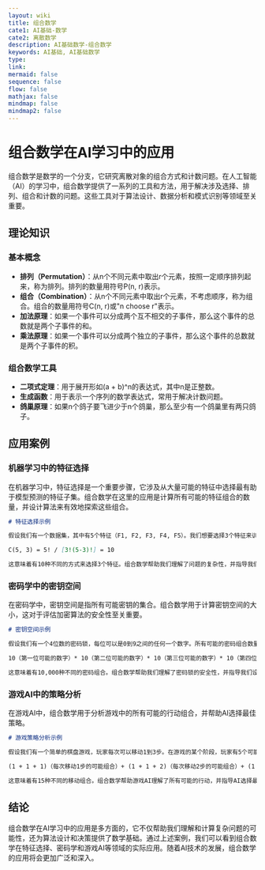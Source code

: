 ```yaml
---
layout: wiki
title: 组合数学
cate1: AI基础-数学
cate2: 离散数学
description: AI基础数学-组合数学
keywords: AI基础, AI基础数学
type:
link:
mermaid: false
sequence: false
flow: false
mathjax: false
mindmap: false
mindmap2: false
---
```


# 组合数学在AI学习中的应用

组合数学是数学的一个分支，它研究离散对象的组合方式和计数问题。在人工智能（AI）的学习中，组合数学提供了一系列的工具和方法，用于解决涉及选择、排列、组合和计数的问题。这些工具对于算法设计、数据分析和模式识别等领域至关重要。

## 理论知识

### 基本概念

- **排列（Permutation）**：从n个不同元素中取出r个元素，按照一定顺序排列起来，称为排列。排列的数量用符号P(n, r)表示。
- **组合（Combination）**：从n个不同元素中取出r个元素，不考虑顺序，称为组合。组合的数量用符号C(n, r)或"n choose r"表示。
- **加法原理**：如果一个事件可以分成两个互不相交的子事件，那么这个事件的总数就是两个子事件的和。
- **乘法原理**：如果一个事件可以分成两个独立的子事件，那么这个事件的总数就是两个子事件的积。

### 组合数学工具

- **二项式定理**：用于展开形如(a + b)^n的表达式，其中n是正整数。
- **生成函数**：用于表示一个序列的数学表达式，常用于解决计数问题。
- **鸽巢原理**：如果n个鸽子要飞进少于n个鸽巢，那么至少有一个鸽巢里有两只鸽子。

## 应用案例

### 机器学习中的特征选择

在机器学习中，特征选择是一个重要步骤，它涉及从大量可能的特征中选择最有助于模型预测的特征子集。组合数学在这里的应用是计算所有可能的特征组合的数量，并设计算法来有效地探索这些组合。

```markdown
# 特征选择示例

假设我们有一个数据集，其中有5个特征（F1, F2, F3, F4, F5）。我们想要选择3个特征来训练一个模型。所有可能的特征组合数量可以通过组合公式计算：

C(5, 3) = 5! / [3!(5-3)!] = 10

这意味着有10种不同的方式来选择3个特征。组合数学帮助我们理解了问题的复杂性，并指导我们设计算法来探索这些组合。

```

### 密码学中的密钥空间

在密码学中，密钥空间是指所有可能密钥的集合。组合数学用于计算密钥空间的大小，这对于评估加密算法的安全性至关重要。

```markdown
# 密钥空间示例

假设我们有一个4位数的密码锁，每位可以是0到9之间的任何一个数字。所有可能的密码组合数量可以通过乘法原理计算：

10（第一位可能的数字）* 10（第二位可能的数字）* 10（第三位可能的数字）* 10（第四位可能的数字）= 10,000

这意味着有10,000种不同的密码组合。组合数学帮助我们理解了密码锁的安全性，并指导我们设计更安全的加密系统。

```

### 游戏AI中的策略分析

在游戏AI中，组合数学用于分析游戏中的所有可能的行动组合，并帮助AI选择最佳策略。

```markdown
# 游戏策略分析示例

假设我们有一个简单的棋盘游戏，玩家每次可以移动1到3步。在游戏的某个阶段，玩家有5个可能的移动位置。所有可能的移动组合数量可以通过乘法原理计算：

(1 + 1 + 1)（每次移动1步的可能组合）+ (1 + 1 + 2)（每次移动2步的可能组合）+ (1 + 2 + 3)（每次移动3步的可能组合）= 15

这意味着有15种不同的移动组合。组合数学帮助游戏AI理解了所有可能的行动，并指导AI选择最优的移动策略。

```

## 结论

组合数学在AI学习中的应用是多方面的，它不仅帮助我们理解和计算复杂问题的可能性，还为算法设计和决策提供了数学基础。通过上述案例，我们可以看到组合数学在特征选择、密码学和游戏AI等领域的实际应用。随着AI技术的发展，组合数学的应用将会更加广泛和深入。
